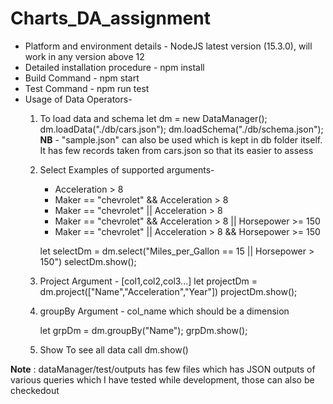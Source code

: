 # Charts_DA_assignment

- Platform and environment details - NodeJS latest version (15.3.0), will work in any version above 12
- Detailed installation procedure - npm install
- Build Command - npm start
- Test Command - npm run test
- Usage of Data Operators-
  1. To load data and schema
  let dm = new DataManager();
  dm.loadData("./db/cars.json");
  dm.loadSchema("./db/schema.json");
  <br/><b>NB</b> - "sample.json" can also be used which is kept in db folder itself. It has few records taken from cars.json so that its easier to assess

  2. Select 
      Examples of supported arguments-
        - Acceleration > 8
        - Maker == "chevrolet" && Acceleration > 8
        - Maker == "chevrolet" || Acceleration > 8
        - Maker == "chevrolet" && Acceleration > 8 || Horsepower >= 150
        - Maker == "chevrolet" || Acceleration > 8 && Horsepower >= 150
        
        let selectDm = dm.select("Miles_per_Gallon == 15 || Horsepower > 150")
        selectDm.show();
  3. Project 
       Argument - [col1,col2,col3...]
       let projectDm = dm.project(["Name","Acceleration","Year"])
       projectDm.show();
       
  4. groupBy
      Argument - col_name which should be a dimension
      
      let grpDm = dm.groupBy("Name");
      grpDm.show();
      
  5. Show
      To see all data call dm.show()
      
 <b>Note</b> : dataManager/test/outputs has few files which has JSON outputs of various queries which I have tested while development, those can also be checkedout
